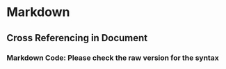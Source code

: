 # Markdown
## Cross Referencing in Document

### Markdown Code: Please check the raw version for the syntax
